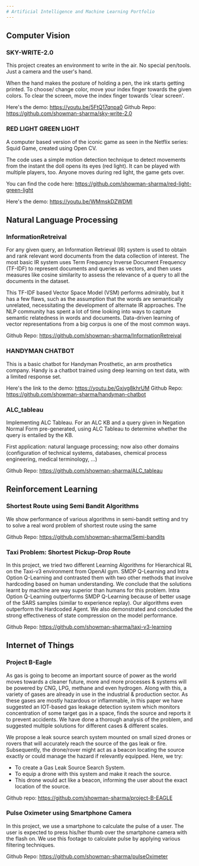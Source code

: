 ```yaml
---
# Artificial Intelligence and Machine Learning Portfolio
---
```

## Computer Vision

### SKY-WRITE-2.0

This project creates an environment to write in the air. No special pen/tools. Just a camera and the user's hand.

When the hand makes the posture of holding a pen, the ink starts getting printed. To choose/ change color, move your index finger towards the given colors. To clear the screen, move the index finger towards 'clear screen'.

Here's the demo: https://youtu.be/5FtQ17qnpa0
Github Repo: https://github.com/showman-sharma/sky-write-2.0

### RED LIGHT GREEN LIGHT
A computer based version of the iconic game as seen in the Netflix series: Squid Game, created using Open CV.

The code uses a simple motion detection technique to detect movements from the instant the doll opens its eyes (red light). It can be played with multiple players, too. Anyone moves during red light, the game gets over.

You can find the code here:
https://github.com/showman-sharma/red-light-green-light

Here's the demo: https://youtu.be/WMmskDZWDMI

## Natural Language Processing
### InformationRetreival
For any given query, an Information Retrieval (IR) system is used to obtain and rank relevant word documents from the data collection of interest. The most basic IR system uses Term Frequency Inverse Document Frequency (TF-IDF) to represent documents and queries as vectors, and then uses measures like cosine similarity to assess the relevance of a query to all the documents in the dataset.

This TF-IDF based Vector Space Model (VSM) performs admirably, but it has a few flaws, such as the assumption that the words are semantically unrelated, necessitating the development of alternate IR approaches. The NLP community has spent a lot of time looking into ways to capture semantic relatedness in words and documents. Data-driven learning of vector representations from a big corpus is one of the most common ways.

Github Repo: https://github.com/showman-sharma/InformationRetreival

### HANDYMAN CHATBOT

This is a basic chatbot for Handyman Prosthetic, an arm prosthetics company.
Handy is a chatbot trained using deep learning on text data, with a limited response set.

Here's the link to the demo: https://youtu.be/Gxjvg8khrUM
Github Repo: https://github.com/showman-sharma/handyman-chatbot

### ALC_tableau
Implementing ALC Tableau. For an ALC KB and a query given in Negation Normal Form pre-generated, using ALC Tableau to determine whether the query is entailed by the KB.

First application: natural language processing;
now also other domains (configuration of technical systems, databases,
chemical process engineering, medical terminology, ...)

Github Repo: https://github.com/showman-sharma/ALC_tableau

## Reinforcement Learning

### Shortest Route using Semi Bandit Algorithms
We show performance of various algorithms in semi-bandit setting and try to solve a real word problem of shortest route using the same

Github Repo: https://github.com/showman-sharma/Semi-bandits

### Taxi Problem: Shortest Pickup-Drop Route
In this project, we tried two different Learning Algorithms for Hierarchical RL on the Taxi-v3 environment from OpenAI gym. SMDP Q-Learning and Intra Option Q-Learning and contrasted them with two other methods that involve hardcoding based on human understanding. We conclude that the solutions learnt by machine are way superior than humans for this problem. Intra Option Q-Learning outperforms SMDP Q-Learning because of better usage of the SARS samples (similar to experience replay). Our algorithms even outperform the Hardcoded Agent. We also demonstrated and concluded the strong effectiveness of state compression on the model performance.

Github Repo: https://github.com/showman-sharma/taxi-v3-learning

## Internet of Things
### Project B-Eagle

As gas is going to become an important source of power as the world moves towards a cleaner future, more and more processes & systems will be powered by CNG, LPG, methane and even hydrogen. Along with this, a variety of gases are already in use in the industrial & production sector. As these gases are mostly hazardous or inflammable, in this paper we have suggested an IOT-based gas leakage detection system which monitors concentration of some target gas in a space, finds the source and reports it to prevent accidents. We have done a thorough analysis of the problem, and suggested multiple solutions for different cases & different scales.

We propose a leak source search system mounted on small sized drones or rovers that will accurately reach the source of the gas leak or fire. Subsequently, the drone/rover might act as a beacon locating the source exactly or could manage the hazard if relevantly equipped. Here, we try:

- To create a Gas Leak Source Search System.
- To equip a drone with this system and make it reach the source.
- This drone would act like a beacon, informing the user about the exact location of the source.

Github repo: https://github.com/showman-sharma/project-B-EAGLE

### Pulse Oximeter using Smartphone Camera
In this project, we use a smartphone to calculate the pulse of a user. The user is expected to press his/her thumb over the smartphone camera with the flash on. We use this footage to calculate pulse by applying various filtering techniques.

Github Repo: https://github.com/showman-sharma/pulseOximeter




